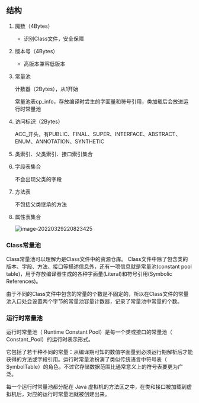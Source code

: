 ## 结构

1. 魔数（4Bytes）

   - 识别Class文件，安全保障

2. 版本号（4Bytes）

   - 高版本兼容低版本

3. 常量池

   计数器（2Bytes），从1开始

   常量池表cp_info，存放编译时尝生的字面量和符号引用，类加载后会放进运行时常量池
   
4. 访问标识（2Bytes）

   ACC_开头，有PUBLIC、FINAL、SUPER、INTERFACE、ABSTRACT、ENUM、ANNOTATION、SYNTHETIC
   
5. 类索引、父类索引、接口索引集合

6. 字段表集合

   不会出现父类的字段

7. 方法表

   不包括父类继承的方法
   
8. 属性表集合

   ![image-20220329220823425](E:\学习笔记\typora\img\image-20220329220823425.png)



### Class常量池

Class常量池可以理解为是Class文件中的资源仓库。 Class文件中除了包含类的版本、字段、方法、接口等描述信息外，还有一项信息就是常量池(constant pool table)，用于存放编译器生成的各种字面量(Literal)和符号引用(Symbolic References)。

由于不同的Class文件中包含的常量的个数是不固定的，所以在Class文件的常量池入口处会设置两个字节的常量池容量计数器，记录了常量池中常量的个数。

### 运行时常量池

运行时常量池（ Runtime Constant Pool）是每一个类或接口的常量池（ Constant_Pool）的运行时表示形式。

它包括了若干种不同的常量：从编译期可知的数值字面量到必须运行期解析后才能获得的方法或字段引用。运行时常量池扮演了类似传统语言中符号表（ SymbolTable）的角色，不过它存储数据范围比通常意义上的符号表要更为广泛。

每一个运行时常量池都分配在 Java 虚拟机的方法区之中，在类和接口被加载到虚拟机后，对应的运行时常量池就被创建出来。

